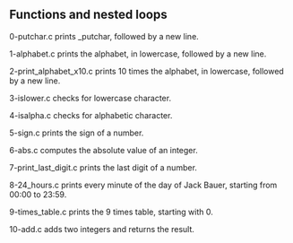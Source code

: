 ## Functions and nested loops

0-putchar.c prints _putchar, followed by a new line.

1-alphabet.c prints the alphabet, in lowercase, followed by a new line.

2-print_alphabet_x10.c prints 10 times the alphabet, in lowercase, followed by a new line.

3-islower.c checks for lowercase character.

4-isalpha.c checks for alphabetic character.

5-sign.c prints the sign of a number.

6-abs.c computes the absolute value of an integer.

7-print_last_digit.c prints the last digit of a number.

8-24_hours.c prints every minute of the day of Jack Bauer, starting from 00:00 to 23:59.

9-times_table.c prints the 9 times table, starting with 0.

10-add.c adds two integers and returns the result.
